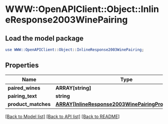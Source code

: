 # WWW::OpenAPIClient::Object::InlineResponse2003WinePairing

## Load the model package
```perl
use WWW::OpenAPIClient::Object::InlineResponse2003WinePairing;
```

## Properties
Name | Type | Description | Notes
------------ | ------------- | ------------- | -------------
**paired_wines** | **ARRAY[string]** |  | 
**pairing_text** | **string** |  | 
**product_matches** | [**ARRAY[InlineResponse2003WinePairingProductMatches]**](InlineResponse2003WinePairingProductMatches.md) |  | 

[[Back to Model list]](../README.md#documentation-for-models) [[Back to API list]](../README.md#documentation-for-api-endpoints) [[Back to README]](../README.md)



